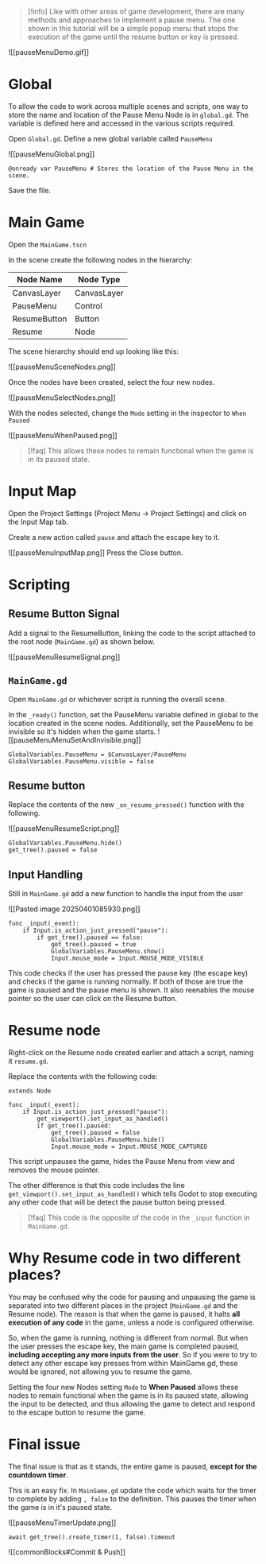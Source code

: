 > [!info] Like with other areas of game development, there are many methods and approaches to implement a pause menu. The one shown in this tutorial will be a simple popup menu that stops the execution of the game until the resume button or key is pressed.

![[pauseMenuDemo.gif]]

# Global

To allow the code to work across multiple scenes and scripts, one way to store the name and location of the Pause Menu Node is in `global.gd`. The variable is defined here and accessed in the various scripts required.

Open `Global.gd`. Define a new global variable called `PauseMenu`

![[pauseMenuGlobal.png]]

```gdscript
@onready var PauseMenu # Stores the location of the Pause Menu in the scene.
```

Save the file.

# Main Game

Open the `MainGame.tscn`

In the scene create the following nodes in the hierarchy:


| Node Name    | Node Type   |
| ------------ | ----------- |
| CanvasLayer  | CanvasLayer |
| PauseMenu    | Control     |
| ResumeButton | Button      |
| Resume       | Node        |
The scene hierarchy should end up looking like this:

![[pauseMenuSceneNodes.png]]



Once the nodes have been created, select the four new nodes.

![[pauseMenuSelectNodes.png]]

With the nodes selected, change the `Mode` setting in the inspector to `When Paused`

![[pauseMenuWhenPaused.png]]

> [!faq] This allows these nodes to remain functional when the game is in its paused state.


# Input Map

Open the Project Settings (Project Menu -> Project Settings) and click on the Input Map tab.

Create a new action called `pause` and attach the escape key to it.

![[pauseMenuInputMap.png]]
Press the Close button.
# Scripting

## Resume Button Signal
Add a signal to the ResumeButton, linking the code to the script attached to the root node (`MainGame.gd`) as shown below.

![[pauseMenuResumeSignal.png]]


## `MainGame.gd`

Open `MainGame.gd` or whichever script is running the overall scene. 

In the `_ready()` function, set the PauseMenu variable defined in global to the location created in the scene nodes. Additionally, set the PauseMenu to be invisible so it's hidden when the game starts.
![[pauseMenuMenuSetAndInvisible.png]]

```gdscript
GlobalVariables.PauseMenu = $CanvasLayer/PauseMenu
GlobalVariables.PauseMenu.visible = false
```


## Resume button

Replace the contents of the new `_on_resume_pressed()` function with the following.

![[pauseMenuResumeScript.png]]

```gdscript
GlobalVariables.PauseMenu.hide()
get_tree().paused = false
```


## Input Handling

Still in `MainGame.gd` add a new function to handle the input from the user

![[Pasted image 20250401085930.png]]

```gdscript
func _input(_event):
	if Input.is_action_just_pressed("pause"):
		if get_tree().paused == false:
			get_tree().paused = true
			GlobalVariables.PauseMenu.show()
			Input.mouse_mode = Input.MOUSE_MODE_VISIBLE
```

This code checks if the user has pressed the pause key (the escape key) and checks if the game is running normally. If both of those are true the game is paused and the pause menu is shown. It also reenables the mouse pointer so the user can click on the Resume button.

# Resume node

Right-click on the Resume node created earlier and attach a script, naming it `resume.gd`.

Replace the contents with the following code:

```gdscript
extends Node

func _input(_event):
	if Input.is_action_just_pressed("pause"):
		get_viewport().set_input_as_handled()
		if get_tree().paused:
			get_tree().paused = false
			GlobalVariables.PauseMenu.hide()
			Input.mouse_mode = Input.MOUSE_MODE_CAPTURED

```

This script unpauses the game, hides the Pause Menu from view and removes the mouse pointer. 

The other difference is that this code includes the line `get_viewport().set_input_as_handled()` which tells Godot to stop executing any other code that will be detect the pause button being pressed.

> [!faq] This code is the opposite of the code in the `_input` function in `MainGame.gd`.


# Why Resume code in two different places?

You may be confused why the code for pausing and unpausing the game is separated into two different places in the project (`MainGame.gd` and the Resume node). The reason is that when the game is paused, it halts **all execution of any code** in the game, unless a node is configured otherwise.

So, when the game is running, nothing is different from normal. But when the user presses the escape key, the main game is completed paused, **including accepting any more inputs from the user**. So if you were to try to detect any other escape key presses from within MainGame.gd, these would be ignored, not allowing you to resume the game.

Setting the four new Nodes setting `Mode` to **When Paused** allows these nodes to remain functional when the game is in its paused state, allowing the input to be detected, and thus allowing the game to detect and respond to the escape button to resume the game.


# Final issue

The final issue is that as it stands, the entire game is paused, **except for the countdown timer**. 

This is an easy fix. In `MainGame.gd` update the code which waits for the timer to complete by adding `, false` to the definition. This pauses the timer when the game is in it's paused state.

![[pauseMenuTimerUpdate.png]]

```gdscript
await get_tree().create_timer(1, false).timeout
```


![[commonBlocks#Commit & Push]]